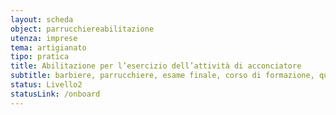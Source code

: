 ```yaml
---
layout: scheda
object: parrucchiereabilitazione
utenza: imprese
tema: artigianato
tipo: pratica
title: Abilitazione per l’esercizio dell’attività di acconciatore
subtitle: barbiere, parrucchiere, esame finale, corso di formazione, qualifica, attestato
status: Livello2
statusLink: /onboard
---
```

